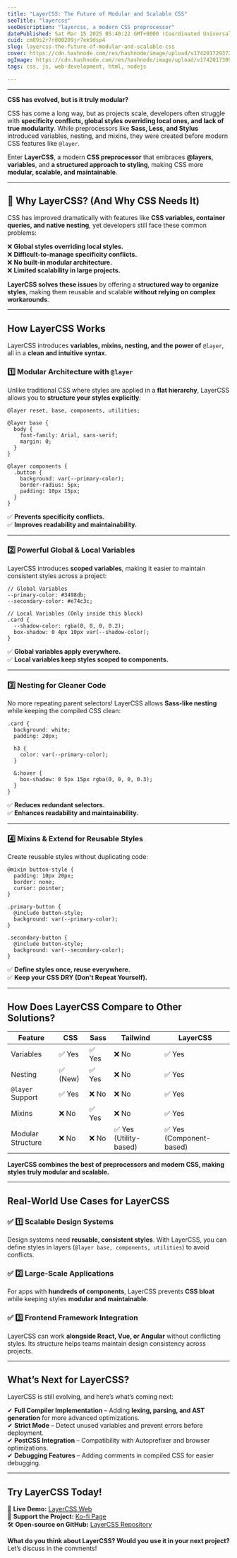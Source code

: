 ```yaml
---
title: "LayerCSS: The Future of Modular and Scalable CSS"
seoTitle: "layercss"
seoDescription: "layercss, a modern CSS preprocessor"
datePublished: Sat Mar 15 2025 05:40:22 GMT+0000 (Coordinated Universal Time)
cuid: cm89s2r7r000209jr7ek9dsp4
slug: layercss-the-future-of-modular-and-scalable-css
cover: https://cdn.hashnode.com/res/hashnode/image/upload/v1742017293720/7f719561-4ae9-4c64-9ead-0ffa1baf4aa2.png
ogImage: https://cdn.hashnode.com/res/hashnode/image/upload/v1742017309980/04e1f0cb-a77e-41b4-946c-7be89b74c666.png
tags: css, js, web-development, html, nodejs

---
```


---

**CSS has evolved, but is it truly modular?**

CSS has come a long way, but as projects scale, developers often struggle with **specificity conflicts, global styles overriding local ones, and lack of true modularity**. While preprocessors like **Sass, Less, and Stylus** introduced variables, nesting, and mixins, they were created before modern CSS features like `@layer`.

Enter **LayerCSS**, a modern **CSS preprocessor** that embraces **@layers**, **variables**, and **a structured approach to styling**, making CSS more **modular, scalable, and maintainable**.

---

## **🔹 Why LayerCSS? (And Why CSS Needs It)**

CSS has improved dramatically with features like **CSS variables, container queries, and native nesting**, yet developers still face these common problems:

❌ **Global styles overriding local styles.**  
❌ **Difficult-to-manage specificity conflicts.**  
❌ **No built-in modular architecture.**  
❌ **Limited scalability in large projects.**

**LayerCSS solves these issues** by offering a **structured way to organize styles**, making them reusable and scalable **without relying on complex workarounds**.

---

## **How LayerCSS Works**

LayerCSS introduces **variables, mixins, nesting, and the power of** `@layer`, all in a **clean and intuitive syntax**.

### **1️⃣ Modular Architecture with** `@layer`

Unlike traditional CSS where styles are applied in a **flat hierarchy**, LayerCSS allows you to **structure your styles explicitly**:

```plaintext
@layer reset, base, components, utilities;

@layer base {
  body {
    font-family: Arial, sans-serif;
    margin: 0;
  }
}

@layer components {
  .button {
    background: var(--primary-color);
    border-radius: 5px;
    padding: 10px 15px;
  }
}
```

✅ **Prevents specificity conflicts.**  
✅ **Improves readability and maintainability.**

---

### **2️⃣ Powerful Global & Local Variables**

LayerCSS introduces **scoped variables**, making it easier to maintain consistent styles across a project:

```plaintext
// Global Variables
--primary-color: #3498db;
--secondary-color: #e74c3c;

// Local Variables (Only inside this block)
.card {
  --shadow-color: rgba(0, 0, 0, 0.2);
  box-shadow: 0 4px 10px var(--shadow-color);
}
```

✅ **Global variables apply everywhere.**  
✅ **Local variables keep styles scoped to components.**

---

### **3️⃣ Nesting for Cleaner Code**

No more repeating parent selectors! LayerCSS allows **Sass-like nesting** while keeping the compiled CSS clean:

```plaintext
.card {
  background: white;
  padding: 20px;

  h3 {
    color: var(--primary-color);
  }

  &:hover {
    box-shadow: 0 5px 15px rgba(0, 0, 0, 0.3);
  }
}
```

✅ **Reduces redundant selectors.**  
✅ **Enhances readability and maintainability.**

---

### **4️⃣ Mixins & Extend for Reusable Styles**

Create reusable styles without duplicating code:

```plaintext
@mixin button-style {
  padding: 10px 20px;
  border: none;
  cursor: pointer;
}

.primary-button {
  @include button-style;
  background: var(--primary-color);
}

.secondary-button {
  @include button-style;
  background: var(--secondary-color);
}
```

✅ **Define styles once, reuse everywhere.**  
✅ **Keep your CSS DRY (Don't Repeat Yourself).**

---

## **How Does LayerCSS Compare to Other Solutions?**

| Feature | CSS | Sass | Tailwind | LayerCSS |
| --- | --- | --- | --- | --- |
| Variables | ✅ Yes | ✅ Yes | ❌ No | ✅ Yes |
| Nesting | ✅ (New) | ✅ Yes | ❌ No | ✅ Yes |
| `@layer` Support | ✅ Yes | ❌ No | ❌ No | ✅ Yes |
| Mixins | ❌ No | ✅ Yes | ❌ No | ✅ Yes |
| Modular Structure | ❌ No | ❌ No | ✅ Yes (Utility-based) | ✅ Yes (Component-based) |

**LayerCSS combines the best of preprocessors and modern CSS, making styles truly modular and scalable.**

---

## **Real-World Use Cases for LayerCSS**

### ✅ **1️⃣ Scalable Design Systems**

Design systems need **reusable, consistent styles**. With LayerCSS, you can define styles in layers (`@layer base, components, utilities`) to avoid conflicts.

### ✅ **2️⃣ Large-Scale Applications**

For apps with **hundreds of components**, LayerCSS prevents **CSS bloat** while keeping styles **modular and maintainable**.

### ✅ **3️⃣ Frontend Framework Integration**

LayerCSS can work **alongside React, Vue, or Angular** without conflicting styles. Its structure helps teams maintain design consistency across projects.

---

## **What’s Next for LayerCSS?**

LayerCSS is still evolving, and here’s what’s coming next:

✔ **Full Compiler Implementation** – Adding **lexing, parsing, and AST generation** for more advanced optimizations.  
✔ **Strict Mode** – Detect unused variables and prevent errors before deployment.  
✔ **PostCSS Integration** – Compatibility with Autoprefixer and browser optimizations.  
✔ **Debugging Features** – Adding comments in compiled CSS for easier debugging.

---

## **Try LayerCSS Today!**

🎨 **Live Demo:** [LayerCSS Web](https://seb3rhjck.github.io/layerCSS.lyc/)  
💛 **Support the Project:** [Ko-fi Page](https://ko-fi.com/layercss)  
🛠 **Open-source on GitHub:** [LayerCSS Repository](https://github.com/Seb3rhjck/layerCSS.lyc)

**What do you think about LayerCSS? Would you use it in your next project?** Let’s discuss in the comments!